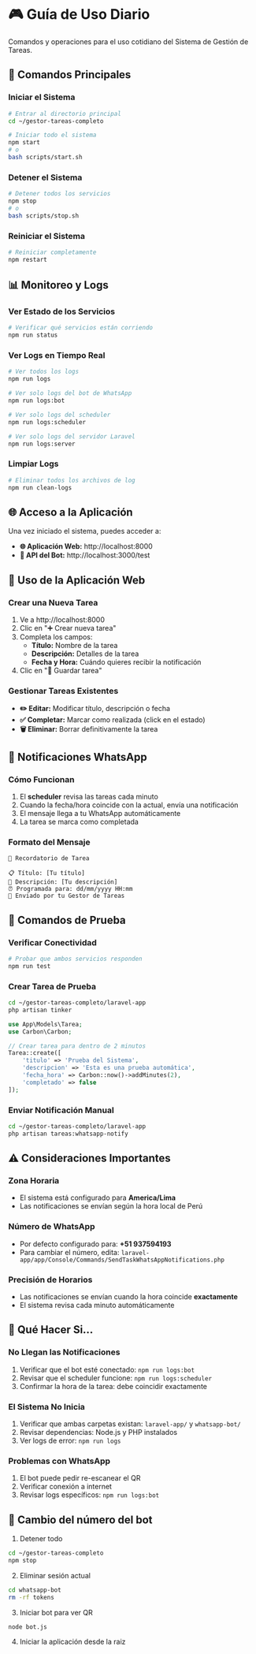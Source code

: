 # 🎮 Guía de Uso Diario

Comandos y operaciones para el uso cotidiano del Sistema de Gestión de Tareas.

## 🚀 Comandos Principales

### Iniciar el Sistema

```bash
# Entrar al directorio principal
cd ~/gestor-tareas-completo

# Iniciar todo el sistema
npm start
# o
bash scripts/start.sh
```

### Detener el Sistema

```bash
# Detener todos los servicios
npm stop
# o  
bash scripts/stop.sh
```

### Reiniciar el Sistema

```bash
# Reiniciar completamente
npm restart
```

## 📊 Monitoreo y Logs

### Ver Estado de los Servicios

```bash
# Verificar qué servicios están corriendo
npm run status
```

### Ver Logs en Tiempo Real

```bash
# Ver todos los logs
npm run logs

# Ver solo logs del bot de WhatsApp
npm run logs:bot

# Ver solo logs del scheduler
npm run logs:scheduler

# Ver solo logs del servidor Laravel
npm run logs:server
```

### Limpiar Logs

```bash
# Eliminar todos los archivos de log
npm run clean-logs
```

## 🌐 Acceso a la Aplicación

Una vez iniciado el sistema, puedes acceder a:

- **🌐 Aplicación Web:** http://localhost:8000
- **📱 API del Bot:** http://localhost:3000/test

## 📝 Uso de la Aplicación Web

### Crear una Nueva Tarea

1. Ve a http://localhost:8000
2. Clic en "➕ Crear nueva tarea"
3. Completa los campos:
   - **Título:** Nombre de la tarea
   - **Descripción:** Detalles de la tarea
   - **Fecha y Hora:** Cuándo quieres recibir la notificación
4. Clic en "💾 Guardar tarea"

### Gestionar Tareas Existentes

- **✏️ Editar:** Modificar título, descripción o fecha
- **✅ Completar:** Marcar como realizada (click en el estado)
- **🗑️ Eliminar:** Borrar definitivamente la tarea

## 📱 Notificaciones WhatsApp

### Cómo Funcionan

1. El **scheduler** revisa las tareas cada minuto
2. Cuando la fecha/hora coincide con la actual, envía una notificación
3. El mensaje llega a tu WhatsApp automáticamente
4. La tarea se marca como completada

### Formato del Mensaje

```
🔔 Recordatorio de Tarea

📋 Título: [Tu título]
📝 Descripción: [Tu descripción]  
⏰ Programada para: dd/mm/yyyy HH:mm
🤖 Enviado por tu Gestor de Tareas
```

## 🔧 Comandos de Prueba

### Verificar Conectividad

```bash
# Probar que ambos servicios responden
npm run test
```

### Crear Tarea de Prueba

```bash
cd ~/gestor-tareas-completo/laravel-app
php artisan tinker
```

```php
use App\Models\Tarea;
use Carbon\Carbon;

// Crear tarea para dentro de 2 minutos
Tarea::create([
    'titulo' => 'Prueba del Sistema',
    'descripcion' => 'Esta es una prueba automática',
    'fecha_hora' => Carbon::now()->addMinutes(2),
    'completado' => false
]);
```

### Enviar Notificación Manual

```bash
cd ~/gestor-tareas-completo/laravel-app
php artisan tareas:whatsapp-notify
```

## ⚠️ Consideraciones Importantes

### Zona Horaria
- El sistema está configurado para **America/Lima**
- Las notificaciones se envían según la hora local de Perú

### Número de WhatsApp
- Por defecto configurado para: **+51 937594193**
- Para cambiar el número, edita: `laravel-app/app/Console/Commands/SendTaskWhatsAppNotifications.php`

### Precisión de Horarios
- Las notificaciones se envían cuando la hora coincide **exactamente**
- El sistema revisa cada minuto automáticamente

## 🚨 Qué Hacer Si...

### No Llegan las Notificaciones
1. Verificar que el bot esté conectado: `npm run logs:bot`
2. Revisar que el scheduler funcione: `npm run logs:scheduler`
3. Confirmar la hora de la tarea: debe coincidir exactamente

### El Sistema No Inicia
1. Verificar que ambas carpetas existan: `laravel-app/` y `whatsapp-bot/`
2. Revisar dependencias: Node.js y PHP instalados
3. Ver logs de error: `npm run logs`

### Problemas con WhatsApp
1. El bot puede pedir re-escanear el QR
2. Verificar conexión a internet
3. Revisar logs específicos: `npm run logs:bot`

## 🤖 Cambio del número del bot
1. Detener todo
```bash
cd ~/gestor-tareas-completo
npm stop
```
2. Eliminar sesión actual
```bash
cd whatsapp-bot
rm -rf tokens
```
3. Iniciar bot para ver QR
```bash
node bot.js
```
4. Iniciar la aplicación desde la raiz